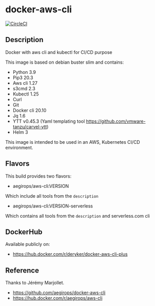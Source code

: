 # docker-aws-cli

[![CircleCI](https://circleci.com/gh/aegirops/docker-aws-cli.svg?style=svg)](https://circleci.com/gh/aegirops/docker-aws-cli)

## Description

Docker with aws cli and kubectl for CI/CD purpose

This image is based on debian buster slim and contains:

- Python 3.9
- Pip3 20.3
- Aws cli 1.27
- s3cmd 2.3
- Kubectl 1.25
- Curl
- Git
- Docker cli 20.10
- Jq 1.6
- YTT v0.45.3 (Yaml templating tool https://github.com/vmware-tanzu/carvel-ytt)
- Helm 3

This image is intended to be used in an AWS, Kubernetes CI/CD environment.

## Flavors

This build provides two flavors:

- aegirops/aws-cli:VERSION

Which include all tools from the `description`

- aegirops/aws-cli:VERSION-serverless

Which contains all tools from the `description` and serverless.com cli

## DockerHub

Available publicly on:

- https://hub.docker.com/r/deryker/docker-aws-cli-plus

## Reference

Thanks to Jérémy Marjollet.

- https://github.com/aegirops/docker-aws-cli
- https://hub.docker.com/r/aegirops/aws-cli
